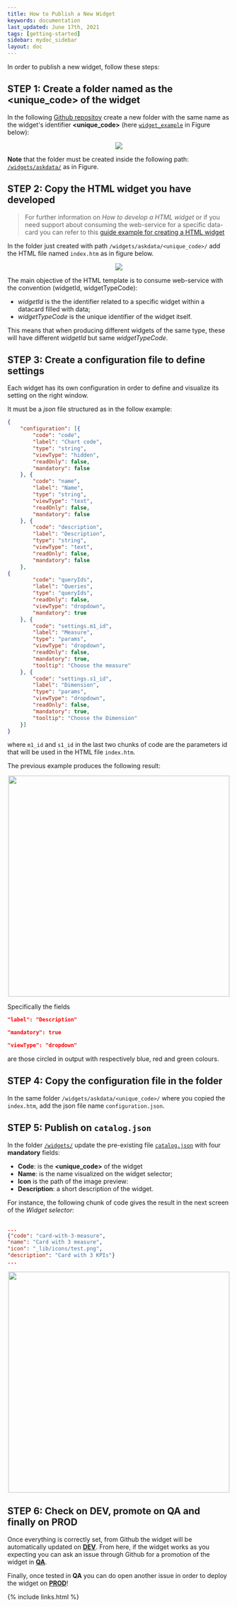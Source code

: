 ```yaml
---
title: How to Publish a New Widget
keywords: documentation
last_updated: June 17th, 2021
tags: [getting-started]
sidebar: mydoc_sidebar
layout: doc
---
```


In order to publish a new widget, follow these steps:

## STEP 1: Create a folder named as the &lt;unique_code&gt; of the widget

In the following [Github repositoy] create a new folder with the same name as the widget's identifier **&lt;unique_code&gt;** (here [`widget_example`] in Figure below):

<p align="center">
  <img src="https://github.com/AskdataHQ/askdata-docs/raw/gh-pages/docs/media/folder_example_widget.png">
</p>

**Note** that the folder must be created inside the following path: [`/widgets/askdata/`] as in Figure.


## STEP 2: Copy the HTML widget you have developed


> For further information on *How to develop a HTML widget* 
> or if you need support about consuming the web-service for a specific data-card 
> you can refer to this [guide example for creating a HTML widget]


In the folder just created with path `/widgets/askdata/<unique_code>/` add the HTML file named `index.htm` as in figure below.

<p align="center">
  <img src="https://github.com/AskdataHQ/askdata-docs/raw/gh-pages/docs/media/folder_index_widget.png">
</p>

The main objective of the HTML template is to consume web-service with the convention (widgetId, widgetTypeCode):
- *widgetId* is the the identifier related to a specific widget within a datacard filled with data;
- *widgetTypeCode* is the unique identifier of the widget itself.

This means that when producing different widgets of the same type, these will have different *widgetId* but same *widgetTypeCode*.



## STEP 3: Create a configuration file to define settings

Each widget has its own configuration in order to define and visualize its setting on the right window.

It must be a *json* file structured as in the follow example:


```JSON
{
	"configuration": [{
        "code": "code",
        "label": "Chart code",
        "type": "string",
        "viewType": "hidden",
        "readOnly": false,
        "mandatory": false
    }, {
        "code": "name",
        "label": "Name",
        "type": "string",
        "viewType": "text",
        "readOnly": false,
        "mandatory": false
    }, {
        "code": "description",
        "label": "Description",
        "type": "string",
        "viewType": "text",
        "readOnly": false,
        "mandatory": false
    }, 
{
        "code": "queryIds",
        "label": "Queries",
        "type": "queryIds",
        "readOnly": false,
        "viewType": "dropdown",
        "mandatory": true
    }, {
        "code": "settings.m1_id",
        "label": "Measure",
        "type": "params",
        "viewType": "dropdown",
        "readOnly": false,
        "mandatory": true,
        "tooltip": "Choose the measure"
    }, {
        "code": "settings.s1_id",
        "label": "Dimension",
        "type": "params",
        "viewType": "dropdown",
        "readOnly": false,
        "mandatory": true,
        "tooltip": "Choose the Dimension"
    }]
}


```

where `m1_id` and `s1_id` in the last two chunks of code are the parameters id that will be used in the HTML file `index.htm`.



The previous example produces the following result:


<p align="center">
  <img width="500" src="https://github.com/AskdataHQ/askdata-docs/raw/gh-pages/docs/media/widget_properites.png">
</p>


Specifically the fields
```JSON 
"label": "Description"
```

```JSON 
"mandatory": true
```

```JSON 
"viewType": "dropdown"
```

are those circled in output with respectively blue, red and green colours.


## STEP 4: Copy the configuration file in the folder

In the same folder `/widgets/askdata/<unique_code>/` where you copied the `index.htm`, add the json file name `configuration.json`.

## STEP 5: Publish on `catalog.json`

In the folder [`/widgets/`] update the pre-existing file [`catalog.json`] with four **mandatory** fields:
+ **Code**: is the **<unique_code>** of the widget
+ **Name**: is the name visualized on the widget selector;
+ **Icon** is the path of the image preview:
+ **Description**: a short description of the widget.


For instance, the following chunk of code gives the result in the next screen of the *Widget selector*:

```JSON

...
{"code": "card-with-3-measure",
"name": "Card with 3 measure",
"icon": "_lib/icons/test.png",
"description": "Card with 3 KPIs"}
...

```

<p align="center">
  <img width="500" src="https://github.com/AskdataHQ/askdata-docs/raw/gh-pages/docs/media/screen_widget_selector.png">
</p>




## STEP 6: Check on DEV, promote on QA and finally on PROD

Once everything is correctly set, from Github the widget will be automatically updated on [**DEV**]. From here, if the widget works as you expecting you can ask an issue through Github for a promotion of the widget in [**QA**].

Finally, once tested in **QA** you can do open another issue in order to deploy the widget on [**PROD**]!


[Github repositoy]: <https://github.com/AskdataHQ/askdata-charts-components/tree/main/widgets/askdata>
[`/widgets/askdata/`]: https://github.com/AskdataHQ/askdata-charts-components/tree/main/widgets/askdata
[`widget_example`]: https://github.com/AskdataHQ/askdata-charts-components/tree/main/widgets/askdata/_widget_example
[guide example for creating a HTML widget]: <https://github.com/AskdataHQ/askdata-docs/blob/gh-pages/docs/widget_creation_example_of_html.md>
[`/widgets/`]: https://github.com/AskdataHQ/askdata-charts-components/tree/main/widgets
[`catalog.json`]: https://github.com/AskdataHQ/askdata-charts-components/blob/main/widgets/catalog.json
[**DEV**]: https://app-dev.askdata.com/ 
[**QA**]: http://app-qa.askdata.com/
[**PROD**]: http://app.askdata.com/ 

{% include links.html %}
